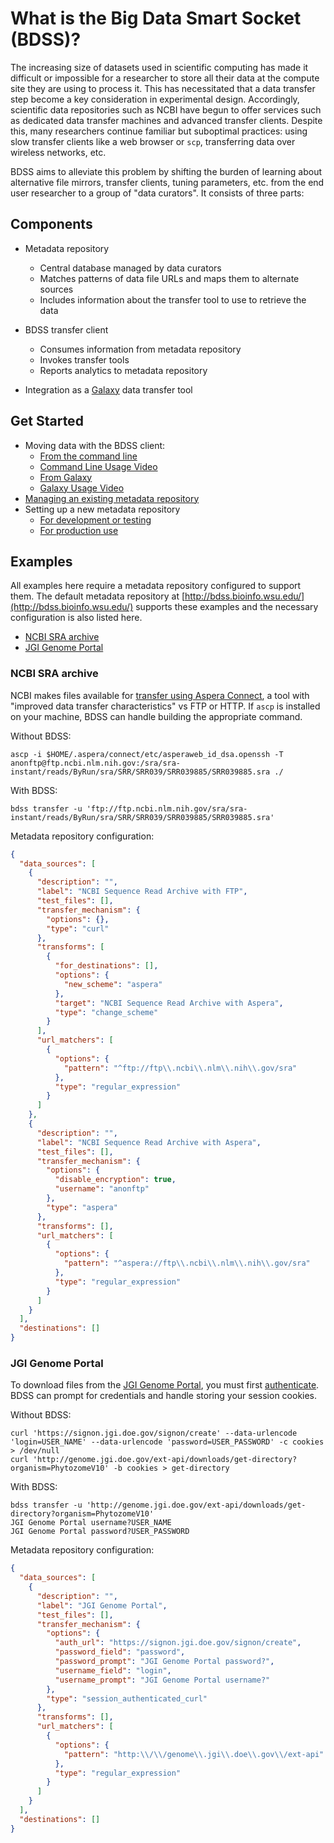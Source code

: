 # What is the Big Data Smart Socket (BDSS)?

The increasing size of datasets used in scientific computing has made it difficult or impossible for a researcher
to store all their data at the compute site they are using to process it. This has necessitated that a data transfer
step become a key consideration in experimental design. Accordingly, scientific data repositories such as NCBI have
begun to offer services such as dedicated data transfer machines and advanced transfer clients. Despite this,
many researchers continue familiar but suboptimal practices: using slow transfer clients like a web browser or `scp`,
transferring data over wireless networks, etc.

BDSS aims to alleviate this problem by shifting the burden of learning about alternative file mirrors, transfer
clients, tuning parameters, etc. from the end user researcher to a group of "data curators". It consists of three parts:

## Components

* Metadata repository
   * Central database managed by data curators
   * Matches patterns of data file URLs and maps them to alternate sources
   * Includes information about the transfer tool to use to retrieve the data

* BDSS transfer client
   * Consumes information from metadata repository
   * Invokes transfer tools
   * Reports analytics to metadata repository

* Integration as a [Galaxy](https://galaxyproject.org/) data transfer tool

## Get Started

* Moving data with the BDSS client:
   * [From the command line](https://github.com/feltus/BDSS/blob/master/client/docs)
   * [Command Line Usage Video](https://www.youtube.com/watch?v=Cwn7O5xssgY)
   * [From Galaxy](https://github.com/feltus/BDSS/blob/master/galaxy_tool/README.md)
   * [Galaxy Usage Video](https://www.youtube.com/watch?v=KE7KkA6rzMQ)
* [Managing an existing metadata repository](https://github.com/feltus/BDSS/blob/master/metadata_repository/docs/README.md#administrator-documentation)
* Setting up a new metadata repository
   * [For development or testing](https://github.com/feltus/BDSS/blob/master/metadata_repository/docs/developer/DevelopmentEnvironment.md)
   * [For production use](https://github.com/feltus/BDSS/blob/master/metadata_repository/docs/Installation.md)

## Examples

All examples here require a metadata repository configured to support them. The default metadata repository
at [http://bdss.bioinfo.wsu.edu/](http://bdss.bioinfo.wsu.edu/) supports these examples and the necessary
configuration is also listed here.

* [NCBI SRA archive](https://github.com/feltus/BDSS#ncbi-sra-archive)
* [JGI Genome Portal](https://github.com/feltus/BDSS#jgi-genome-portal)

### NCBI SRA archive

NCBI makes files available for [transfer using Aspera Connect](http://www.ncbi.nlm.nih.gov/books/NBK242625/),
a tool with "improved data transfer characteristics" vs FTP or HTTP. If `ascp` is installed on your machine,
BDSS can handle building the appropriate command.

Without BDSS:
```Shell
ascp -i $HOME/.aspera/connect/etc/asperaweb_id_dsa.openssh -T anonftp@ftp.ncbi.nlm.nih.gov:/sra/sra-instant/reads/ByRun/sra/SRR/SRR039/SRR039885/SRR039885.sra ./
```

With BDSS:
```Shell
bdss transfer -u 'ftp://ftp.ncbi.nlm.nih.gov/sra/sra-instant/reads/ByRun/sra/SRR/SRR039/SRR039885/SRR039885.sra'
```

Metadata repository configuration:
```JSON
{
  "data_sources": [
    {
      "description": "",
      "label": "NCBI Sequence Read Archive with FTP",
      "test_files": [],
      "transfer_mechanism": {
        "options": {},
        "type": "curl"
      },
      "transforms": [
        {
          "for_destinations": [],
          "options": {
            "new_scheme": "aspera"
          },
          "target": "NCBI Sequence Read Archive with Aspera",
          "type": "change_scheme"
        }
      ],
      "url_matchers": [
        {
          "options": {
            "pattern": "^ftp://ftp\\.ncbi\\.nlm\\.nih\\.gov/sra"
          },
          "type": "regular_expression"
        }
      ]
    },
    {
      "description": "",
      "label": "NCBI Sequence Read Archive with Aspera",
      "test_files": [],
      "transfer_mechanism": {
        "options": {
          "disable_encryption": true,
          "username": "anonftp"
        },
        "type": "aspera"
      },
      "transforms": [],
      "url_matchers": [
        {
          "options": {
            "pattern": "^aspera://ftp\\.ncbi\\.nlm\\.nih\\.gov/sra"
          },
          "type": "regular_expression"
        }
      ]
    }
  ],
  "destinations": []
}
```

### JGI Genome Portal

To download files from the [JGI Genome Portal](http://genome.jgi.doe.gov/), you must first
[authenticate](http://genome.jgi.doe.gov/help/download.jsf#api). BDSS can prompt for credentials and
handle storing your session cookies.

Without BDSS:
```Shell
curl 'https://signon.jgi.doe.gov/signon/create' --data-urlencode 'login=USER_NAME' --data-urlencode 'password=USER_PASSWORD' -c cookies > /dev/null
curl 'http://genome.jgi.doe.gov/ext-api/downloads/get-directory?organism=PhytozomeV10' -b cookies > get-directory
```

With BDSS:
```Shell
bdss transfer -u 'http://genome.jgi.doe.gov/ext-api/downloads/get-directory?organism=PhytozomeV10'
JGI Genome Portal username?USER_NAME
JGI Genome Portal password?USER_PASSWORD
```

Metadata repository configuration:
```JSON
{
  "data_sources": [
    {
      "description": "",
      "label": "JGI Genome Portal",
      "test_files": [],
      "transfer_mechanism": {
        "options": {
          "auth_url": "https://signon.jgi.doe.gov/signon/create",
          "password_field": "password",
          "password_prompt": "JGI Genome Portal password?",
          "username_field": "login",
          "username_prompt": "JGI Genome Portal username?"
        },
        "type": "session_authenticated_curl"
      },
      "transforms": [],
      "url_matchers": [
        {
          "options": {
            "pattern": "http:\\/\\/genome\\.jgi\\.doe\\.gov\\/ext-api"
          },
          "type": "regular_expression"
        }
      ]
    }
  ],
  "destinations": []
}
```
